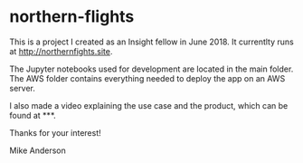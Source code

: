 # northern-flights

This is a project I created as an Insight fellow in June 2018. It currentlty runs at http://northernfights.site.

The Jupyter notebooks used for development are located in the main folder.
The AWS folder contains everything needed to deploy the app on an AWS server. 

I also made a video explaining the use case and the product, which can be found at ***. 

Thanks for your interest!

Mike Anderson
